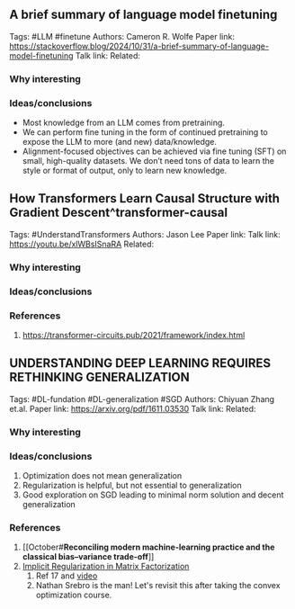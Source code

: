 ## A brief summary of language model finetuning
Tags: #LLM #finetune
Authors: Cameron R. Wolfe
Paper link: https://stackoverflow.blog/2024/10/31/a-brief-summary-of-language-model-finetuning
Talk link: 
Related: 
### Why interesting
### Ideas/conclusions
- Most knowledge from an LLM comes from pretraining.
- We can perform fine tuning in the form of continued pretraining to expose the LLM to more (and new) data/knowledge.
- Alignment-focused objectives can be achieved via fine tuning (SFT) on small, high-quality datasets. We don’t need tons of data to learn the style or format of output, only to learn new knowledge.

## How Transformers Learn Causal Structure with Gradient Descent^transformer-causal
Tags: #UnderstandTransformers 
Authors: Jason Lee
Paper link: 
Talk link: https://youtu.be/xlWBsISnaRA
Related: 
### Why interesting
### Ideas/conclusions

### References
1. https://transformer-circuits.pub/2021/framework/index.html


## UNDERSTANDING DEEP LEARNING REQUIRES RETHINKING GENERALIZATION
Tags: #DL-fundation  #DL-generalization #SGD 
Authors: Chiyuan Zhang et.al.
Paper link: https://arxiv.org/pdf/1611.03530
Talk link: 
Related: 
### Why interesting
### Ideas/conclusions
1. Optimization does not mean generalization
2. Regularization is helpful, but not essential to generalization
3. Good exploration on SGD leading to minimal norm solution and decent generalization

### References
1. [[October#**Reconciling modern machine-learning practice and the classical bias–variance trade-off**]]
2. [Implicit Regularization in Matrix Factorization](https://dl.acm.org/doi/pdf/10.5555/3295222.3295363) 
	1. Ref 17 and [video](https://youtu.be/gh9vrvLx7Mo)
	2. Nathan Srebro is the man! Let's revisit this after taking the convex optimization course.

